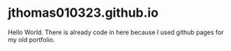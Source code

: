 # jthomas010323.github.io

Hello World. There is already code in here because I used github pages for my old portfolio.
